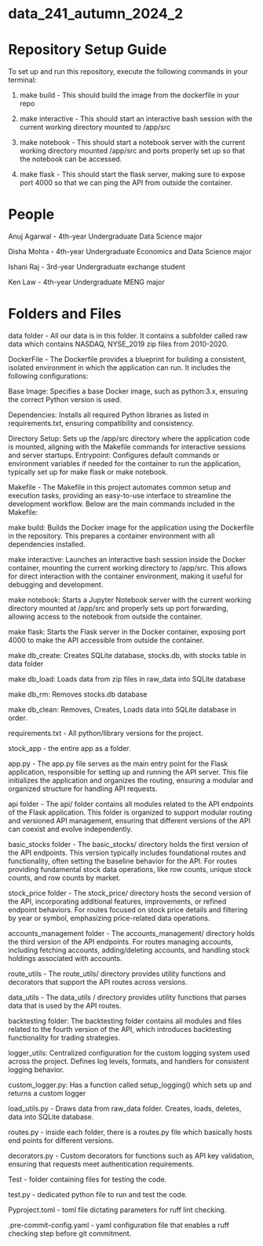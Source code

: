 # data_241_autumn_2024_2

# Repository Setup Guide

To set up and run this repository, execute the following commands in your terminal:

1. make build - This should build the image from the dockerfile in your repo

2. make interactive - This should start an interactive bash session with the current working directory mounted to /app/src

3. make notebook - This should start a notebook server with the current working directory mounted /app/src and ports properly set up so that the notebook can be accessed.

4. make flask - This should start the flask server, making sure to expose port 4000 so that we can ping the API from outside the container.

# People

Anuj Agarwal - 4th-year Undergraduate Data Science major

Disha Mohta - 4th-year Undergraduate Economics and Data Science major

Ishani Raj - 3rd-year Undergraduate exchange student

Ken Law - 4th-year Undergraduate MENG major

# Folders and Files

data folder - All our data is in this folder. It contains a subfolder called raw data which contains NASDAQ, NYSE_2019 zip files from 2010-2020.


DockerFile - The Dockerfile provides a blueprint for building a consistent, isolated environment in which the application can run. It includes the following configurations:


Base Image: Specifies a base Docker image, such as python:3.x, ensuring the correct Python version is used.


Dependencies: Installs all required Python libraries as listed in requirements.txt, ensuring compatibility and consistency.


Directory Setup: Sets up the /app/src directory where the application code is mounted, aligning with the Makefile commands for interactive sessions and server startups.
Entrypoint: Configures default commands or environment variables if needed for the container to run the application, typically set up for make flask or make notebook.


Makefile - The Makefile in this project automates common setup and execution tasks, providing an easy-to-use interface to streamline the development workflow. Below are the main commands included in the Makefile:


make build: Builds the Docker image for the application using the Dockerfile in the repository. This prepares a container environment with all dependencies installed.


make interactive: Launches an interactive bash session inside the Docker container, mounting the current working directory to /app/src. This allows for direct interaction with the container environment, making it useful for debugging and development.


make notebook: Starts a Jupyter Notebook server with the current working directory mounted at /app/src and properly sets up port forwarding, allowing access to the notebook from outside the container.


make flask: Starts the Flask server in the Docker container, exposing port 4000 to make the API accessible from outside the container.


make db_create: Creates SQLite database, stocks.db, with stocks table in data folder


make db_load: Loads data from zip files in raw_data into SQLite database


make db_rm: Removes stocks.db database


make db_clean: Removes, Creates, Loads data into SQLite database in order.


requirements.txt - All python/library versions for the project.


stock_app - the entire app as a folder.


app.py - The app.py file serves as the main entry point for the Flask application, responsible for setting up and running the API server. This file initializes the application and organizes the routing, ensuring a modular and organized structure for handling API requests.


api folder - The api/ folder contains all modules related to the API endpoints of the Flask application. This folder is organized to support modular routing and versioned API management, ensuring that different versions of the API can coexist and evolve independently.


basic_stocks folder - The basic_stocks/ directory holds the first version of the API endpoints. This version typically includes foundational routes and functionality, often setting the baseline behavior for the API. For routes providing fundamental stock data operations, like row counts, unique stock counts, and row counts by market.


stock_price folder - The stock_price/ directory hosts the second version of the API, incorporating additional features, improvements, or refined endpoint behaviors. For routes focused on stock price details and filtering by year or symbol, emphasizing price-related data operations.


accounts_management folder - The accounts_management/ directory holds the third version of the API endpoints. For routes managing accounts, including fetching accounts, adding/deleting accounts, and handling stock holdings associated with accounts.


route_utils - The route_utils/ directory provides utility functions and decorators that support the API routes across versions.


data_utils - The data_utils / directory provides utility functions that parses data that is used by the API routes.

backtesting folder: The backtesting folder contains all modules and files related to the fourth version of the API, which introduces backtesting functionality for trading strategies. 


logger_utils: Centralized configuration for the custom logging system used across the project. Defines log levels, formats, and handlers for consistent logging behavior.

custom_logger.py: Has a function called setup_logging() which sets up and returns a custom logger

load_utils.py - Draws data from raw_data folder. Creates, loads, deletes, data into SQLite database.

routes.py - inside each folder, there is a routes.py file which basically hosts end points for different versions.

decorators.py - Custom decorators for functions such as API key validation, ensuring that requests meet authentication requirements.


Test - folder containing files for testing the code.


test.py - dedicated python file to run and test the code.


Pyproject.toml - toml file dictating parameters for ruff lint checking.


.pre-commit-config.yaml - yaml configuration file that enables a ruff checking step before git commitment.
